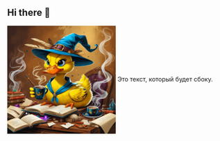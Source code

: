## Hi there 👋
<img src="https://github.com/AstikFantastic/AstikFantastic/blob/main/Leonardo_Phoenix_10_Vibrant_2D_illustration_of_a_bright_yellow_1.jpg" width="250" height="250" alt="My Image" style="vertical-align: middle;" /> Это текст, который будет сбоку.

<!--
**AstikFantastic/AstikFantastic** is a ✨ _special_ ✨ repository because its `README.md` (this file) appears on your GitHub profile.

Here are some ideas to get you started:

- 🔭 I’m currently working on ...
- 🌱 I’m currently learning ...
- 👯 I’m looking to collaborate on ...
- 🤔 I’m looking for help with ...
- 💬 Ask me about ...
- 📫 How to reach me: ...
- 😄 Pronouns: ...
- ⚡ Fun fact: ...
-->
